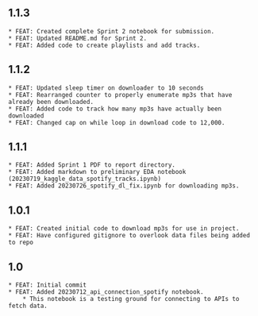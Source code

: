 ## 1.1.3
    * FEAT: Created complete Sprint 2 notebook for submission.
    * FEAT: Updated README.md for Sprint 2.
    * FEAT: Added code to create playlists and add tracks.
    
## 1.1.2
    * FEAT: Updated sleep timer on downloader to 10 seconds
    * FEAT: Rearranged counter to properly enumerate mp3s that have already been downloaded.
    * FEAT: Added code to track how many mp3s have actually been downloaded
    * FEAT: Changed cap on while loop in download code to 12,000.
    
## 1.1.1
    * FEAT: Added Sprint 1 PDF to report directory.
    * FEAT: Added markdown to preliminary EDA notebook (20230719_kaggle_data_spotify_tracks.ipynb)
    * FEAT: Added 20230726_spotify_dl_fix.ipynb for downloading mp3s.

## 1.0.1
    * FEAT: Created initial code to download mp3s for use in project.
    * FEAT: Have configured gitignore to overlook data files being added to repo
    
## 1.0
    * FEAT: Initial commit
    * FEAT: Added 20230712_api_connection_spotify notebook.
        * This notebook is a testing ground for connecting to APIs to fetch data.